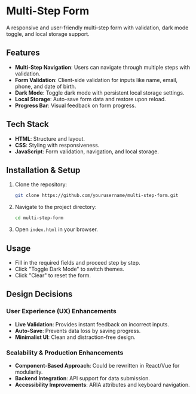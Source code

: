 # Multi-Step Form

A responsive and user-friendly multi-step form with validation, dark mode toggle, and local storage support.

## Features
- **Multi-Step Navigation**: Users can navigate through multiple steps with validation.
- **Form Validation**: Client-side validation for inputs like name, email, phone, and date of birth.
- **Dark Mode**: Toggle dark mode with persistent local storage settings.
- **Local Storage**: Auto-save form data and restore upon reload.
- **Progress Bar**: Visual feedback on form progress.

## Tech Stack
- **HTML**: Structure and layout.
- **CSS**: Styling with responsiveness.
- **JavaScript**: Form validation, navigation, and local storage.

## Installation & Setup
1. Clone the repository:
   ```sh
   git clone https://github.com/yourusername/multi-step-form.git
2. Navigate to the project directory:
   ```sh
   cd multi-step-form
   ```
3. Open `index.html` in your browser.

## Usage
- Fill in the required fields and proceed step by step.
- Click "Toggle Dark Mode" to switch themes.
- Click "Clear" to reset the form.

## Design Decisions
### **User Experience (UX) Enhancements**
- **Live Validation**: Provides instant feedback on incorrect inputs.
- **Auto-Save**: Prevents data loss by saving progress.
- **Minimalist UI**: Clean and distraction-free design.

### **Scalability & Production Enhancements**
- **Component-Based Approach**: Could be rewritten in React/Vue for modularity.
- **Backend Integration**: API support for data submission.
- **Accessibility Improvements**: ARIA attributes and keyboard navigation.

